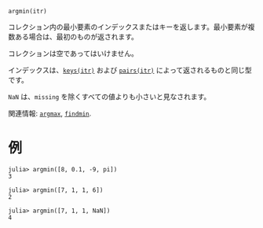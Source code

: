 ```
argmin(itr)
```

コレクション内の最小要素のインデックスまたはキーを返します。最小要素が複数ある場合は、最初のものが返されます。

コレクションは空であってはいけません。

インデックスは、[`keys(itr)`](@ref) および [`pairs(itr)`](@ref) によって返されるものと同じ型です。

`NaN` は、`missing` を除くすべての値よりも小さいと見なされます。

関連情報: [`argmax`](@ref), [`findmin`](@ref).

# 例

```jldoctest
julia> argmin([8, 0.1, -9, pi])
3

julia> argmin([7, 1, 1, 6])
2

julia> argmin([7, 1, 1, NaN])
4
```
